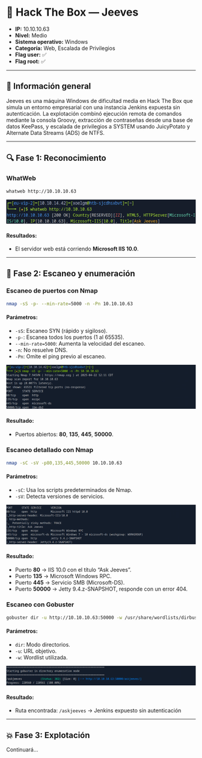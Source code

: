 # 🧰 Hack The Box — Jeeves

- **IP:** 10.10.10.63
- **Nivel:** Medio  
- **Sistema operativo:** Windows  
- **Categoría:** Web, Escalada de Privilegios  
- **Flag user:** ✅  
- **Flag root:** ✅  

---

## 🧾 Información general

Jeeves es una máquina Windows de dificultad media en Hack The Box que simula un entorno empresarial con una instancia Jenkins expuesta sin autenticación. La explotación combinó ejecución remota de comandos mediante la consola Groovy, extracción de contraseñas desde una base de datos KeePass, y escalada de privilegios a SYSTEM usando JuicyPotato y Alternate Data Streams (ADS) de NTFS.

---

## 🔍 Fase 1: Reconocimiento

### WhatWeb

```bash
whatweb http://10.10.10.63
```

![WhatWeb Scan](./images/whatweb.png)

#### Resultados:
- El servidor web está corriendo **Microsoft IIS 10.0**.

---

## 🚪 Fase 2: Escaneo y enumeración

### Escaneo de puertos con Nmap

```bash
nmap -sS -p- --min-rate=5000 -n -Pn 10.10.10.63
```

#### Parámetros:
- `-sS`: Escaneo SYN (rápido y sigiloso).
- `-p-`: Escanea todos los puertos (1 al 65535).
- `--min-rate=5000`: Aumenta la velocidad del escaneo.
- `-n`: No resuelve DNS.
- `-Pn`: Omite el ping previo al escaneo.

![Nmap Scan](./images/nmap-ss.png)
  
#### Resultado:
- Puertos abiertos: **80**, **135**, **445**, **50000**.

### Escaneo detallado con Nmap

```bash
nmap -sC -sV -p80,135,445,50000 10.10.10.63
```

#### Parámetros:
- `-sC`: Usa los scripts predeterminados de Nmap.
- `-sV`: Detecta versiones de servicios.
  
![Nmap Scan -sCV](./images/nmap-scv.png)
  
#### Resultado:
- Puerto **80** → IIS 10.0 con el título “Ask Jeeves”.
- Puerto **135** → Microsoft Windows RPC.
- Puerto **445** → Servicio SMB (Microsoft-DS).
- Puerto **50000** → Jetty 9.4.z-SNAPSHOT, responde con un error 404.

### Escaneo con Gobuster

```bash
gobuster dir -u http://10.10.10.63:50000 -w /usr/share/wordlists/dirbuster/directory-list-2.3-medium.txt
```

#### Parámetros:
- `dir`: Modo directorios.
- `-u`: URL objetivo.
- `-w`: Wordlist utilizada.

![Gobuster Output](./images/gobuster.png)

#### Resultado:
- Ruta encontrada: `/askjeeves` → Jenkins expuesto sin autenticación

---

## 💥 Fase 3: Explotación

Continuará...
